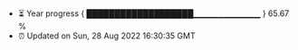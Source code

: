 - ⏳ Year progress { ███████████████████▁▁▁▁▁▁▁▁▁▁▁ } 65.67 %
- ⏰ Updated on Sun, 28 Aug 2022 16:30:35 GMT

